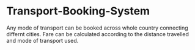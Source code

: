 # Transport-Booking-System
Any mode of transport can be booked across whole country connecting differnt cities. Fare can be calculated according to the distance travelled and mode of transport used.
